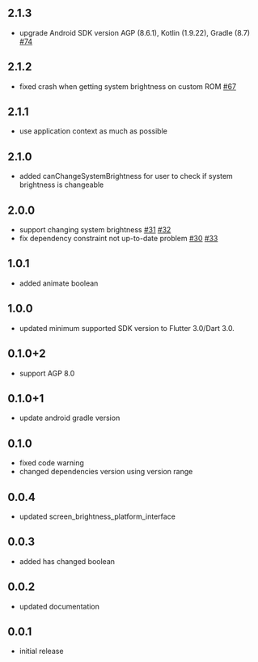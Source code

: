 ## 2.1.3

* upgrade Android SDK version AGP (8.6.1), Kotlin (1.9.22), Gradle (8.7) [#74](https://github.com/aaassseee/screen_brightness/pull/74)

## 2.1.2

* fixed crash when getting system brightness on custom ROM [#67](https://github.com/aaassseee/screen_brightness/pull/67)

## 2.1.1

* use application context as much as possible

## 2.1.0

* added canChangeSystemBrightness for user to check if system brightness is changeable

## 2.0.0

* support changing system brightness [#31](https://github.com/aaassseee/screen_brightness/issues/31) [#32](https://github.com/aaassseee/screen_brightness/issues/32)
* fix dependency constraint not up-to-date problem [#30](https://github.com/aaassseee/screen_brightness/issues/30) [#33](https://github.com/aaassseee/screen_brightness/issues/33)

## 1.0.1

* added animate boolean

## 1.0.0

* updated minimum supported SDK version to Flutter 3.0/Dart 3.0.

## 0.1.0+2

* support AGP 8.0

## 0.1.0+1

* update android gradle version

## 0.1.0

* fixed code warning
* changed dependencies version using version range

## 0.0.4

* updated screen_brightness_platform_interface

## 0.0.3

* added has changed boolean

## 0.0.2

* updated documentation

## 0.0.1

* initial release

